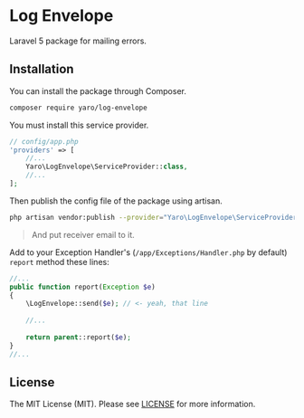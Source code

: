 # Log Envelope

Laravel 5 package for mailing errors.


## Installation 

You can install the package through Composer.
```bash
composer require yaro/log-envelope
```
You must install this service provider.
```php
// config/app.php
'providers' => [
    //...
    Yaro\LogEnvelope\ServiceProvider::class,
    //...
];
```

Then publish the config file of the package using artisan.
```bash
php artisan vendor:publish --provider="Yaro\LogEnvelope\ServiceProvider"
```

>And put receiver email to it.


Add to your Exception Handler's (```/app/Exceptions/Handler.php``` by default) ```report``` method these lines:
```php
//...
public function report(Exception $e)
{
    \LogEnvelope::send($e); // <- yeah, that line
    
    //...
    
    return parent::report($e); 
}
//...
```


## License
The MIT License (MIT). Please see [LICENSE](https://github.com/Cherry-Pie/LogEnvelope/blob/master/LICENSE) for more information.
